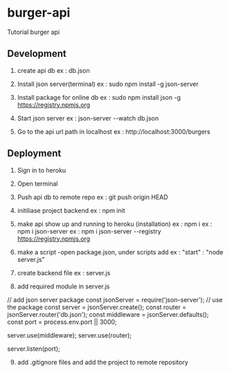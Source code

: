 # burger-api
Tutorial burger api

## Development

1. create api db
ex : db.json

2. Install json server(terminal)
ex : sudo npm install -g json-server 

3. Install package for online db
ex : sudo npm install json -g https://registry.npmjs.org

4. Start json server
ex : json-server --watch db.json

5. Go to the api url path in localhost
ex : http://localhost:3000/burgers

## Deployment

1. Sign in to heroku
2. Open terminal
3. Push api db to remote repo
ex : git push origin HEAD
4. initiliase project backend
ex : npm init
5. make api show up and running to heroku (installation)
ex : npm i
ex : npm i json-server
ex : npm i json-server --registry https://registry.npmjs.org

6. make a script
-open package.json, under scripts add
ex : "start" : "node server.js"
7. create backend file
ex : server.js
8. add required module in server.js

// add json server package
const jsonServer = require('json-server');
// use the package
const server = jsonServer.create();
const router = jsonServer.router('db.json');
const middleware = jsonServer.defaults();
const port = process.env.port || 3000;

server.use(middleware);
server.use(router);

server.listen(port);

9. add .gitignore files and add the project to remote repository